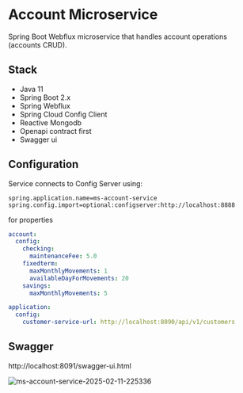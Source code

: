 # Account Microservice

Spring Boot Webflux microservice that handles account operations (accounts CRUD).

## Stack
- Java 11
- Spring Boot 2.x
- Spring Webflux
- Spring Cloud Config Client
- Reactive Mongodb
- Openapi contract first
- Swagger ui

## Configuration
Service connects to Config Server using:
```properties
spring.application.name=ms-account-service
spring.config.import=optional:configserver:http://localhost:8888
```
for properties
```yaml
account:
  config:
    checking:
      maintenanceFee: 5.0
    fixedterm:
      maxMonthlyMovements: 1
      availableDayForMovements: 20
    savings:
      maxMonthlyMovements: 5

application:
  config:
    customer-service-url: http://localhost:8090/api/v1/customers
```

## Swagger
http://localhost:8091/swagger-ui.html

![ms-account-service-2025-02-11-225336](https://github.com/user-attachments/assets/11b80cab-6f90-499b-848f-42f072391057)

